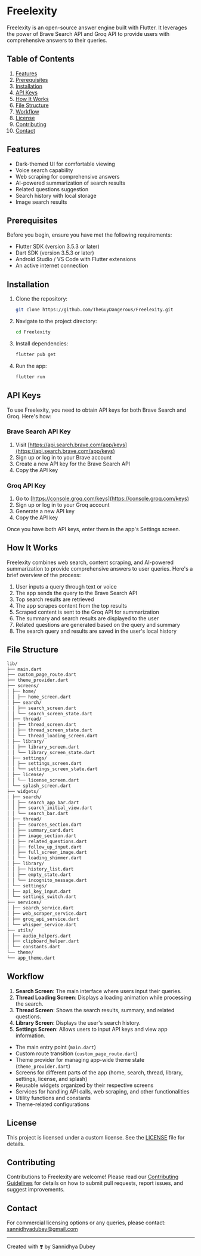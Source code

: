 # Freelexity

Freelexity is an open-source answer engine built with Flutter. It leverages the power of Brave Search API and Groq API to provide users with comprehensive answers to their queries.

## Table of Contents

1. [Features](#features)
2. [Prerequisites](#prerequisites)
3. [Installation](#installation)
4. [API Keys](#api-keys)
5. [How It Works](#how-it-works)
6. [File Structure](#file-structure)
7. [Workflow](#workflow)
8. [License](#license)
9. [Contributing](#contributing)
10. [Contact](#contact)

## Features

- Dark-themed UI for comfortable viewing
- Voice search capability
- Web scraping for comprehensive answers
- AI-powered summarization of search results
- Related questions suggestion
- Search history with local storage
- Image search results

## Prerequisites

Before you begin, ensure you have met the following requirements:

- Flutter SDK (version 3.5.3 or later)
- Dart SDK (version 3.5.3 or later)
- Android Studio / VS Code with Flutter extensions
- An active internet connection

## Installation

1. Clone the repository:

   ```bash
   git clone https://github.com/TheGuyDangerous/Freelexity.git
   ```

2. Navigate to the project directory:

    ```bash
    cd Freelexity
    ```

3. Install dependencies:
  
   ```bash
   flutter pub get
   ```

4. Run the app:

   ```bash
   flutter run
   ```

## API Keys

To use Freelexity, you need to obtain API keys for both Brave Search and Groq. Here's how:

### Brave Search API Key

1. Visit [https://api.search.brave.com/app/keys](https://api.search.brave.com/app/keys)
2. Sign up or log in to your Brave account
3. Create a new API key for the Brave Search API
4. Copy the API key

### Groq API Key

1. Go to [https://console.groq.com/keys](https://console.groq.com/keys)
2. Sign up or log in to your Groq account
3. Generate a new API key
4. Copy the API key

Once you have both API keys, enter them in the app's Settings screen.

## How It Works

Freelexity combines web search, content scraping, and AI-powered summarization to provide comprehensive answers to user queries. Here's a brief overview of the process:

1. User inputs a query through text or voice
2. The app sends the query to the Brave Search API
3. Top search results are retrieved
4. The app scrapes content from the top results
5. Scraped content is sent to the Groq API for summarization
6. The summary and search results are displayed to the user
7. Related questions are generated based on the query and summary
8. The search query and results are saved in the user's local history

## File Structure

```bash
lib/
├── main.dart
├── custom_page_route.dart
├── theme_provider.dart
├── screens/
│ ├── home/
│ │ ├── home_screen.dart
│ ├── search/
│ │ ├── search_screen.dart
│ │ └── search_screen_state.dart
│ ├── thread/
│ │ ├── thread_screen.dart
│ │ ├── thread_screen_state.dart
│ │ └── thread_loading_screen.dart
│ ├── library/
│ │ ├── library_screen.dart
│ │ └── library_screen_state.dart
│ ├── settings/
│ │ ├── settings_screen.dart
│ │ └── settings_screen_state.dart
│ ├── license/
│ │ └── license_screen.dart
│ └── splash_screen.dart
├── widgets/
│ ├── search/
│ │ ├── search_app_bar.dart
│ │ ├── search_initial_view.dart
│ │ └── search_bar.dart
│ ├── thread/
│ │ ├── sources_section.dart
│ │ ├── summary_card.dart
│ │ ├── image_section.dart
│ │ ├── related_questions.dart
│ │ ├── follow_up_input.dart
│ │ ├── full_screen_image.dart
│ │ └── loading_shimmer.dart
│ ├── library/
│ │ ├── history_list.dart
│ │ ├── empty_state.dart
│ │ └── incognito_message.dart
│ └── settings/
│ ├── api_key_input.dart
│ └── settings_switch.dart
├── services/
│ ├── search_service.dart
│ ├── web_scraper_service.dart
│ ├── groq_api_service.dart
│ └── whisper_service.dart
├── utils/
│ ├── audio_helpers.dart
│ ├── clipboard_helper.dart
│ └── constants.dart
└── theme/
└── app_theme.dart
```

## Workflow

1. **Search Screen**: The main interface where users input their queries.
2. **Thread Loading Screen**: Displays a loading animation while processing the search.
3. **Thread Screen**: Shows the search results, summary, and related questions.
4. **Library Screen**: Displays the user's search history.
5. **Settings Screen**: Allows users to input API keys and view app information.

- The main entry point (`main.dart`)
- Custom route transition (`custom_page_route.dart`)
- Theme provider for managing app-wide theme state (`theme_provider.dart`)
- Screens for different parts of the app (home, search, thread, library, settings, license, and splash)
- Reusable widgets organized by their respective screens
- Services for handling API calls, web scraping, and other functionalities
- Utility functions and constants
- Theme-related configurations

## License

This project is licensed under a custom license. See the [LICENSE](LICENSE) file for details.

## Contributing

Contributions to Freelexity are welcome! Please read our [Contributing Guidelines](CONTRIBUTING.md) for details on how to submit pull requests, report issues, and suggest improvements.

## Contact

For commercial licensing options or any queries, please contact:
<sannidhyadubey@gmail.com>

---

Created with ❣️ by Sannidhya Dubey
